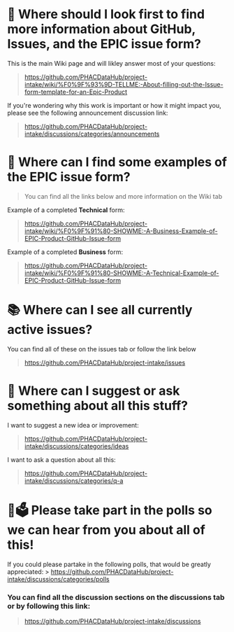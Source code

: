 # 👀 Where should I look first to find more information about GitHub, Issues, and the EPIC issue form?
This is the main Wiki page and will likley answer most of your questions: 

> https://github.com/PHACDataHub/project-intake/wiki/%F0%9F%93%9D-TELLME:-About-filling-out-the-Issue-form-template-for-an-Epic-Product

If you're wondering why this work is important or how it might impact you, please see the following announcement discussion link: 

> https://github.com/PHACDataHub/project-intake/discussions/categories/announcements

# 📝 Where can I find some examples of the EPIC issue form?
> You can find all the links below and more information on the Wiki tab

Example of a completed **Technical** form:
> https://github.com/PHACDataHub/project-intake/wiki/%F0%9F%91%80-SHOWME:-A-Business-Example-of-EPIC-Product-GitHub-Issue-form

Example of a completed **Business** form:
> https://github.com/PHACDataHub/project-intake/wiki/%F0%9F%91%80-SHOWME:-A-Technical-Example-of-EPIC-Product-GitHub-Issue-form

# 📚 Where can I see all currently active issues?
You can find all of these on the issues tab or follow the link below
> https://github.com/PHACDataHub/project-intake/issues

# 💬 Where can I suggest or ask something about all this stuff?
I want to suggest a new idea or improvement:
> https://github.com/PHACDataHub/project-intake/discussions/categories/ideas

I want to ask a question about all this:
> https://github.com/PHACDataHub/project-intake/discussions/categories/q-a

# 🙏🗳️ Please take part in the polls so we can hear from you about all of this!
If you could please partake in the following polls, that would be greatly appreciated: > https://github.com/PHACDataHub/project-intake/discussions/categories/polls


### You can find all the discussion sections on the discussions tab or by following this link:
> https://github.com/PHACDataHub/project-intake/discussions
